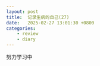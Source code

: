 ```yaml
---
layout: post
title:  记录生病的自己(27)
date:   2025-02-27 13:01:30 +0800
categories: 
    - review
    - diary
---
```


努力学习中
